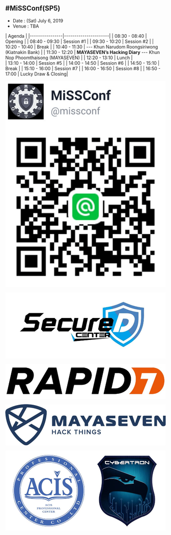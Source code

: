 ## #MiSSConf(SP5)

+ Date : (Sat) July 6, 2019
+ Venue : TBA

|      Agenda       					|
|----------------|----------------------|
| 08:30 - 08:40  |  Opening     		|
| 08:40 - 09:30  |  Session #1  		|
| 09:30 - 10:20  |  Session #2  		|
| 10:20 - 10:40  |  Break       		|
| 10:40 - 11:30  |  --- Khun Narudom Roongsiriwong (Kiatnakin Bank)	|
| 11:30 - 12:20  |  **MAYASEVEN’s Hacking Diary** --- Khun Nop Phoomthaisong (MAYASEVEN)			|
| 12:20 - 13:10  |  Lunch       		|	
| 13:10 - 14:00  |  Session #5  		|
| 14:00 - 14:50  |  Session #6  		|
| 14:50 - 15:10  |  Break       		|
| 15:10 - 16:00  |  Session #7  		|
| 16:00 - 16:50  |  Session #8  		|
| 16:50 - 17:00  |  Lucky Draw & Closing|


![](/img/lineat-missconf.png)


![](/SP5/Sponsors/SecureD-Center.jpg)

![](/SP5/Sponsors/RAPID7.jpg)

![](/SP5/Sponsors/MAYASEVEN.jpg)

![](/SP5/Sponsors/ACIS-Cybertron.jpg)
